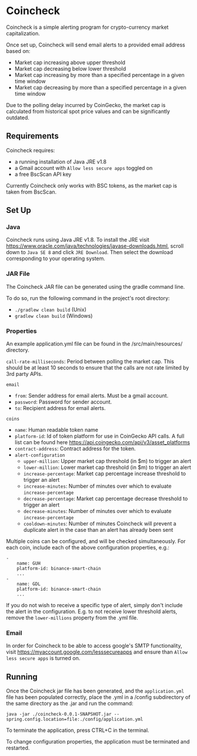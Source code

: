 # Coincheck

Coincheck is a simple alerting program for crypto-currency market capitalization.

Once set up, Coincheck will send email alerts to a provided email address based on:

* Market cap increasing above upper threshold
* Market cap decreasing below lower threshold
* Market cap increasing by more than a specified percentage in a given time window
* Market cap decreasing by more than a specified percentage in a given time window

Due to the polling delay incurred by CoinGecko, the market cap is calculated from historical spot price values and can be significantly outdated. 

## Requirements

Coincheck requires:

* a running installation of Java JRE v1.8
* a Gmail account with `Allow less secure apps` toggled on
* a free BscScan API key

Currently Coincheck only works with BSC tokens, as the market cap is taken from BscScan.

## Set Up

### Java

Coincheck runs using Java JRE v1.8. To install the JRE visit https://www.oracle.com/java/technologies/javase-downloads.html, scroll down to `Java SE 8` and click `JRE Download`. 
Then select the download corresponding to your operating system. 

### JAR File

The Coincheck JAR file can be generated using the gradle command line.

To do so, run the following command in the project's root directory:

* `./gradlew clean build` (Unix)
* `gradlew clean build` (Windows)

### Properties

An example application.yml file can be found in the /src/main/resources/ directory.

`call-rate-milliseconds`: Period between polling the market cap. 
This should be at least 10 seconds to ensure that the calls are not rate limited by 3rd party APIs.

`email`
    
* `from`: Sender address for email alerts. Must be a gmail account.
* `password`: Password for sender account.
* `to`: Recipient address for email alerts.

`coins`

* `name`: Human readable token name
* `platform-id`: Id of token platform for use in CoinGecko API calls. A full list can be found here https://api.coingecko.com/api/v3/asset_platforms
* `contract-address`: Contract address for the token.
* `alert-configuration`
    * `upper-million`: Upper market cap threshold (in $m) to trigger an alert
    * `lower-million`: Lower market cap threshold (in $m) to trigger an alert
    * `increase-percentage`: Market cap percentage increase threshold to trigger an alert
    * `increase-minutes`: Number of minutes over which to evaluate `increase-percentage`
    * `decrease-percentage`: Market cap percentage decrease threshold to trigger an alert
    * `decrease-minutes`: Number of minutes over which to evaluate `increase-percentage`
    * `cooldown-minutes`: Number of minutes Coincheck will prevent a duplicate alert in the case than an alert has already been sent

Multiple coins can be configured, and will be checked simultaneously. For each coin, include each of the above configuration properties, e.g.:

    -
        name: GUH
        platform-id: binance-smart-chain
        ...
    -
        name: GDL
        platform-id: binance-smart-chain
        ...

If you do not wish to receive a specific type of alert, simply don't include the alert in the configuration. E.g. to not receive lower threshold alerts, remove the `lower-millions` property from the .yml file.

### Email

In order for Coincheck to be able to access google's SMTP functionality, visit https://myaccount.google.com/lesssecureapps and ensure than `Allow less secure apps` is turned on.

## Running

Once the Coincheck jar file has been generated, and the `application.yml` file has been populated correctly, place the .yml in a /config subdirectory of the same directory as the .jar and run the command:

    java -jar ./coincheck-0.0.1-SNAPSHOT.jar --spring.config.location=file:./config/application.yml
    
To terminate the application, press CTRL+C in the terminal.

To change configuration properties, the application must be terminated and restarted.
